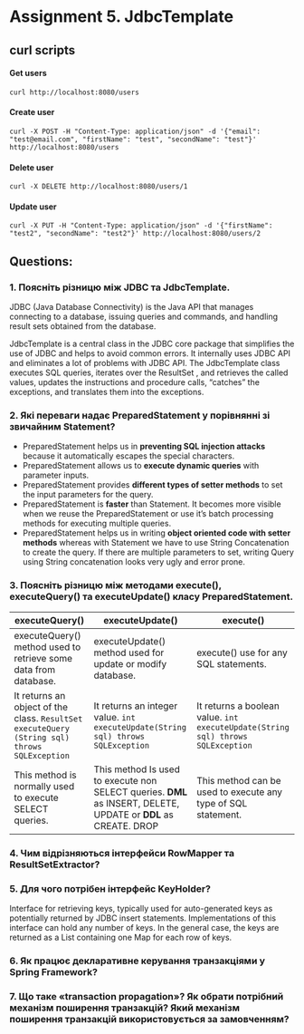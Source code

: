 # Assignment 5. JdbcTemplate

## curl scripts

#### Get users
```curl http://localhost:8080/users```

#### Create user
```curl -X POST -H "Content-Type: application/json" -d '{"email": "test@email.com", "firstName": "test", "secondName": "test"}' http://localhost:8080/users```

#### Delete user
```curl -X DELETE http://localhost:8080/users/1```

#### Update user
```curl -X PUT -H "Content-Type: application/json" -d '{"firstName": "test2", "secondName": "test2"}' http://localhost:8080/users/2```

## Questions:

### 1. Поясніть різницю між JDBC та JdbcTemplate.

JDBC (Java Database Connectivity) is the Java API that manages connecting to a database, issuing queries and commands,
and handling result sets obtained from the database.

JdbcTemplate is a central class in the JDBC core package that simplifies the use of JDBC and helps to avoid common
errors.
It internally uses JDBC API and eliminates a lot of problems with JDBC API.
The JdbcTemplate class executes SQL queries, iterates over the ResultSet , and retrieves the called values,
updates the instructions and procedure calls, “catches” the exceptions, and translates them into the exceptions.

### 2. Які переваги надає PreparedStatement у порівнянні зі звичайним Statement?

- PreparedStatement helps us in **preventing SQL injection attacks** because it automatically escapes the special
  characters.
- PreparedStatement allows us to **execute dynamic queries** with parameter inputs.
- PreparedStatement provides **different types of setter methods** to set the input parameters for the query.
- PreparedStatement is **faster** than Statement. It becomes more visible when we reuse the PreparedStatement or use
  it’s batch processing methods for executing multiple queries.
- PreparedStatement helps us in writing **object oriented code with setter methods** whereas with Statement we have to
  use String Concatenation to create the query. If there are multiple parameters to set, writing Query using String
  concatenation looks very ugly and error prone.

### 3. Поясніть різницю між методами execute(), executeQuery() та executeUpdate() класу PreparedStatement.

| executeQuery()                                                                                   | executeUpdate()                                                                                                 | execute()                                                                           |
|--------------------------------------------------------------------------------------------------|-----------------------------------------------------------------------------------------------------------------|-------------------------------------------------------------------------------------|
| executeQuery() method used to retrieve some data from database.                                  | executeUpdate() method used for update or modify database.                                                      | execute() use for any SQL statements.                                               |
| It returns an object of the class. ```ResultSet executeQuery (String sql) throws SQLException``` | It returns an integer value. ```int executeUpdate(String sql) throws SQLException```                            | It returns a boolean value. ```int executeUpdate(String sql) throws SQLException``` |
| This method is normally used to execute SELECT queries.                                          | This method Is used to execute non SELECT queries. **DML** as INSERT, DELETE, UPDATE or **DDL** as CREATE. DROP | This method can be used to execute any type of SQL statement.                       |

### 4. Чим відрізняються інтерфейси RowMapper<T> та ResultSetExtractor<T>?



### 5. Для чого потрібен інтерфейс KeyHolder?

Interface for retrieving keys, typically used for auto-generated keys as potentially returned by JDBC insert statements. 
Implementations of this interface can hold any number of keys. 
In the general case, the keys are returned as a List containing one Map for each row of keys.

### 6. Як працює декларативне керування транзакціями у Spring Framework?

### 7. Що таке «transaction propagation»? Як обрати потрібний механізм поширення транзакцій? Який механізм поширення транзакцій використовується за замовченням? 





